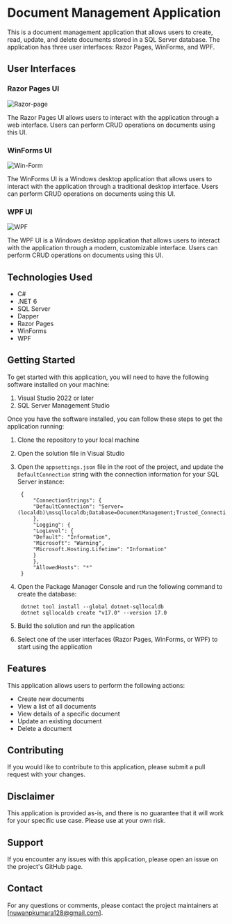 # Document Management Application

This is a document management application that allows users to create, read, update, and delete documents stored in a SQL Server database. The application has three user interfaces: Razor Pages, WinForms, and WPF.

## User Interfaces


### Razor Pages UI

![Razor-page](https://user-images.githubusercontent.com/73054033/230100057-ff55480a-5703-4ec9-b03b-619db09d17af.png)

The Razor Pages UI allows users to interact with the application through a web interface. Users can perform CRUD operations on documents using this UI.

### WinForms UI

![Win-Form](https://user-images.githubusercontent.com/73054033/230100073-5a216575-c208-4244-9e5d-a777be2dc131.png)

The WinForms UI is a Windows desktop application that allows users to interact with the application through a traditional desktop interface. Users can perform CRUD operations on documents using this UI.

### WPF UI

![WPF](https://user-images.githubusercontent.com/73054033/230103561-8b97bb87-bc25-4978-84e0-4aca7646d918.png)

The WPF UI is a Windows desktop application that allows users to interact with the application through a modern, customizable interface. Users can perform CRUD operations on documents using this UI.

## Technologies Used

- C#
- .NET 6
- SQL Server
- Dapper
- Razor Pages
- WinForms
- WPF

## Getting Started

To get started with this application, you will need to have the following software installed on your machine:

1. Visual Studio 2022 or later
2. SQL Server Management Studio

Once you have the software installed, you can follow these steps to get the application running:

1. Clone the repository to your local machine
2. Open the solution file in Visual Studio
3. Open the `appsettings.json` file in the root of the project, and update the `DefaultConnection` string with the connection information for your SQL Server instance:

		{
			"ConnectionStrings": {
			"DefaultConnection": "Server=(localdb)\mssqllocaldb;Database=DocumentManagement;Trusted_Connection=True;"
			},
			"Logging": {
			"LogLevel": {
			"Default": "Information",
			"Microsoft": "Warning",
			"Microsoft.Hosting.Lifetime": "Information"
			}
			},
			"AllowedHosts": "*"
		}


4. Open the Package Manager Console and run the following command to create the database:

		dotnet tool install --global dotnet-sqllocaldb
		dotnet sqllocaldb create "v17.0" --version 17.0

5. Build the solution and run the application
6. Select one of the user interfaces (Razor Pages, WinForms, or WPF) to start using the application

## Features

This application allows users to perform the following actions:

- Create new documents
- View a list of all documents
- View details of a specific document
- Update an existing document
- Delete a document

## Contributing

If you would like to contribute to this application, please submit a pull request with your changes. 

## Disclaimer

This application is provided as-is, and there is no guarantee that it will work for your specific use case. Please use at your own risk.

## Support

If you encounter any issues with this application, please open an issue on the project's GitHub page.

## Contact

For any questions or comments, please contact the project maintainers at [nuwanpkumara128@gmail.com].
